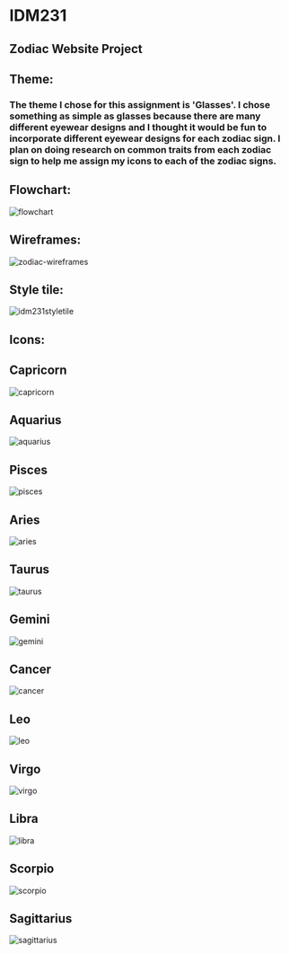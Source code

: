 <h1> IDM231 </h1>
<h2> Zodiac Website Project </h2>

<h2> Theme: </h2>
<h3> The theme I chose for this assignment is 'Glasses'. I chose something as simple as glasses because there are many different eyewear designs and I thought it would be fun to incorporate different eyewear designs for each zodiac sign. I plan on doing research on common traits from each zodiac sign to help me assign my icons to each of the zodiac signs.</h3>

<h2> Flowchart: </h2>

![flowchart](https://user-images.githubusercontent.com/55995794/74546270-54e00b80-4f18-11ea-8bd6-9cf35e34ff9b.jpg)

<h2> Wireframes: </h2>

![zodiac-wireframes](https://user-images.githubusercontent.com/55995794/74546275-57426580-4f18-11ea-93d6-03e9383d2c39.JPG)

<h2> Style tile: </h2>

![idm231styletile](https://user-images.githubusercontent.com/55995794/74546290-5b6e8300-4f18-11ea-8bce-3b67afaa1871.png)

<h2> Icons: </h2>

<h2> Capricorn </h2>

![capricorn](https://user-images.githubusercontent.com/55995794/74545576-1dbd2a80-4f17-11ea-864d-80250c9f0ecf.png)

<h2> Aquarius </h2>

![aquarius](https://user-images.githubusercontent.com/55995794/74545588-1e55c100-4f17-11ea-913a-cc25a4923f56.png)

<h2> Pisces </h2>

![pisces](https://user-images.githubusercontent.com/55995794/74545581-1dbd2a80-4f17-11ea-9c2e-afdbace8c1e3.png)

<h2> Aries </h2>

![aries](https://user-images.githubusercontent.com/55995794/74545590-1e55c100-4f17-11ea-826f-a99f07ce8390.png)

<h2> Taurus </h2>

![taurus](https://user-images.githubusercontent.com/55995794/74545585-1e55c100-4f17-11ea-94c8-73560350e5a9.png)

<h2> Gemini </h2>

![gemini](https://user-images.githubusercontent.com/55995794/74545577-1dbd2a80-4f17-11ea-816f-09c0622b9bde.png)

<h2> Cancer </h2>

![cancer](https://user-images.githubusercontent.com/55995794/74545592-1e55c100-4f17-11ea-95f6-1df09a13e579.png)

<h2> Leo </h2>

![leo](https://user-images.githubusercontent.com/55995794/74545578-1dbd2a80-4f17-11ea-842e-2a497880ec57.png)

<h2> Virgo </h2>

![virgo](https://user-images.githubusercontent.com/55995794/74545587-1e55c100-4f17-11ea-8846-19a61175f82e.png)

<h2> Libra </h2>

![libra](https://user-images.githubusercontent.com/55995794/74545580-1dbd2a80-4f17-11ea-8057-4415258c4b34.png)

<h2> Scorpio </h2>

![scorpio](https://user-images.githubusercontent.com/55995794/74545584-1e55c100-4f17-11ea-83fb-949fdf079725.png)

<h2> Sagittarius </h2>

![sagittarius](https://user-images.githubusercontent.com/55995794/74545582-1dbd2a80-4f17-11ea-9a21-e8df5204a184.png)




